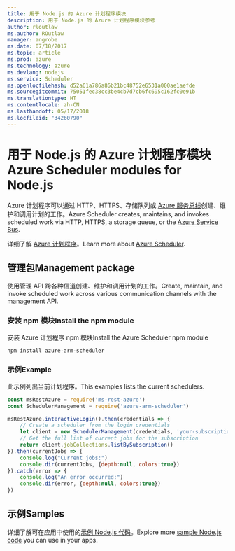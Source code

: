 ```yaml
---
title: 用于 Node.js 的 Azure 计划程序模块
description: 用于 Node.js 的 Azure 计划程序模块参考
author: rloutlaw
ms.author: ROutlaw
manager: angrobe
ms.date: 07/18/2017
ms.topic: article
ms.prod: azure
ms.technology: azure
ms.devlang: nodejs
ms.service: Scheduler
ms.openlocfilehash: d52a61a786a86b21bc48752e6531a000ae1aefde
ms.sourcegitcommit: 75051fec38cc3be4cb7d7cb6fc695c162fc0e91b
ms.translationtype: HT
ms.contentlocale: zh-CN
ms.lasthandoff: 05/17/2018
ms.locfileid: "34260790"
---
```

# <a name="azure-scheduler-modules-for-nodejs"></a><span data-ttu-id="31269-103">用于 Node.js 的 Azure 计划程序模块</span><span class="sxs-lookup"><span data-stu-id="31269-103">Azure Scheduler modules for Node.js</span></span>

<span data-ttu-id="31269-104">Azure 计划程序可以通过 HTTP、HTTPS、存储队列或 [Azure 服务总线](/azure/service-bus-messaging/service-bus-messaging-overview)创建、维护和调用计划的工作。</span><span class="sxs-lookup"><span data-stu-id="31269-104">Azure Scheduler creates, maintains, and invokes scheduled work via HTTP, HTTPS, a storage queue, or the [Azure Service Bus](/azure/service-bus-messaging/service-bus-messaging-overview).</span></span>

<span data-ttu-id="31269-105">详细了解 [Azure 计划程序](/azure/scheduler/scheduler-intro)。</span><span class="sxs-lookup"><span data-stu-id="31269-105">Learn more about [Azure Scheduler](/azure/scheduler/scheduler-intro).</span></span>

## <a name="management-package"></a><span data-ttu-id="31269-106">管理包</span><span class="sxs-lookup"><span data-stu-id="31269-106">Management package</span></span>

<span data-ttu-id="31269-107">使用管理 API 跨各种信道创建、维护和调用计划的工作。</span><span class="sxs-lookup"><span data-stu-id="31269-107">Create, maintain, and invoke scheduled work across various communication channels with the management API.</span></span>

### <a name="install-the-npm-module"></a><span data-ttu-id="31269-108">安装 npm 模块</span><span class="sxs-lookup"><span data-stu-id="31269-108">Install the npm module</span></span>

<span data-ttu-id="31269-109">安装 Azure 计划程序 npm 模块</span><span class="sxs-lookup"><span data-stu-id="31269-109">Install the Azure Scheduler npm module</span></span>

```bash
npm install azure-arm-scheduler
```

### <a name="example"></a><span data-ttu-id="31269-110">示例</span><span class="sxs-lookup"><span data-stu-id="31269-110">Example</span></span>

<span data-ttu-id="31269-111">此示例列出当前计划程序。</span><span class="sxs-lookup"><span data-stu-id="31269-111">This examples lists the current schedulers.</span></span>

```javascript
const msRestAzure = require('ms-rest-azure')
const SchedulerManagement = require('azure-arm-scheduler')

msRestAzure.interactiveLogin().then(credentials => {
    // Create a scheduler from the login credentials
    let client = new SchedulerManagement(credentials, 'your-subscription-id')
    // Get the full list of current jobs for the subscription
    return client.jobCollections.listBySubscription()
}).then(currentJobs => {
    console.log("Current jobs:")
    console.dir(currentJobs, {depth:null, colors:true})
}).catch(error => {
    console.log("An error occurred:")
    console.dir(error, {depth:null, colors:true})
})
```

## <a name="samples"></a><span data-ttu-id="31269-112">示例</span><span class="sxs-lookup"><span data-stu-id="31269-112">Samples</span></span>

<span data-ttu-id="31269-113">详细了解可在应用中使用的[示例 Node.js 代码](https://azure.microsoft.com/resources/samples/?platform=nodejs)。</span><span class="sxs-lookup"><span data-stu-id="31269-113">Explore more [sample Node.js code](https://azure.microsoft.com/resources/samples/?platform=nodejs) you can use in your apps.</span></span>
